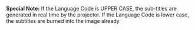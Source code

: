 **Special Note:** If the Language Code is UPPER CASE, the sub-titles are generated in real time by the projector.  If the Language Code is lower case, the subtitles are burned into the image already